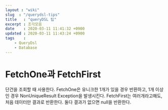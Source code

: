 ```yaml
---
layout : "wiki"
slug  : "/querydsl-tips" 
title   : "queryDSL 팁"
excerpt : 조각모음
date    : 2020-03-11 11:41:32 +0900
updated : 2020-03-11 11:43:24 +0900
tags    : 
	- QueryDsl
	- Database
---
```


# FetchOne과 FetchFirst 
  
단건을 조회할 때 사용한다. FetchOne은 유니크한 1개가 있을 경우 반환하고, 1개 이상인 경우 NonUniqueResult Exception을 발생시킨다. FetchFirst는 여러개라고해도, 처음 데이터만 결과로 반환한다. 둘다 결과가 없으면 null을 반환한다. 


